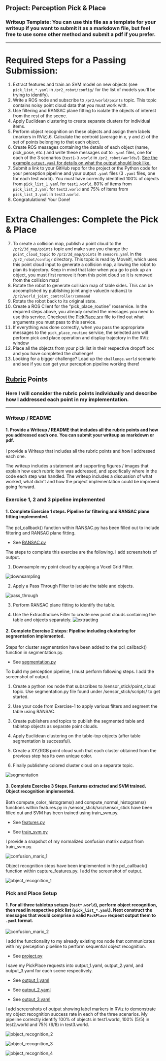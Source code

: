 [//]: # (Image References)

[image1]: ./images/downsampling.png "downsampling"

[image2]: ./images/pass_through.png "pass_through"

[image3]: ./images/extracting.png "extracting"

[image4]: ./images/segmentation.png "segmentation"

[image5]: ./images/confusion_matrix_1.png "confusion_marix_1"

[image6]: ./images/object_recognition_1.png "object_recognition_1"

[image7]: ./images/confusion_matrix_2.png "confusion_marix_2"

[image8]: ./images/object_recognition_2.png "object_recognition_2"

[image9]: ./images/object_recognition_3.png "object_recognition_3"

[image10]: ./images/object_recognition_4.png "object_recognition_4"

## Project: Perception Pick & Place
### Writeup Template: You can use this file as a template for your writeup if you want to submit it as a markdown file, but feel free to use some other method and submit a pdf if you prefer.

---


# Required Steps for a Passing Submission:
1. Extract features and train an SVM model on new objects (see `pick_list_*.yaml` in `/pr2_robot/config/` for the list of models you'll be trying to identify). 
2. Write a ROS node and subscribe to `/pr2/world/points` topic. This topic contains noisy point cloud data that you must work with.
3. Use filtering and RANSAC plane fitting to isolate the objects of interest from the rest of the scene.
4. Apply Euclidean clustering to create separate clusters for individual items.
5. Perform object recognition on these objects and assign them labels (markers in RViz).6. Calculate the centroid (average in x, y and z) of the set of points belonging to that each object.
7. Create ROS messages containing the details of each object (name, pick_pose, etc.) and write these messages out to `.yaml` files, one for each of the 3 scenarios (`test1-3.world` in `/pr2_robot/worlds/`).  [See the example `output.yaml` for details on what the output should look like.](https://github.com/udacity/RoboND-Perception-Project/blob/master/pr2_robot/config/output.yaml)  
8. Submit a link to your GitHub repo for the project or the Python code for your perception pipeline and your output `.yaml` files (3 `.yaml` files, one for each test world).  You must have correctly identified 100% of objects from `pick_list_1.yaml` for `test1.world`, 80% of items from `pick_list_2.yaml` for `test2.world` and 75% of items from `pick_list_3.yaml` in `test3.world`.
9. Congratulations!  Your Done!

# Extra Challenges: Complete the Pick & Place
7. To create a collision map, publish a point cloud to the `/pr2/3d_map/points` topic and make sure you change the `point_cloud_topic` to `/pr2/3d_map/points` in `sensors.yaml` in the `/pr2_robot/config/` directory. This topic is read by Moveit!, which uses this point cloud input to generate a collision map, allowing the robot to plan its trajectory.  Keep in mind that later when you go to pick up an object, you must first remove it from this point cloud so it is removed from the collision map!
8. Rotate the robot to generate collision map of table sides. This can be accomplished by publishing joint angle value(in radians) to `/pr2/world_joint_controller/command`
9. Rotate the robot back to its original state.
10. Create a ROS Client for the “pick_place_routine” rosservice.  In the required steps above, you already created the messages you need to use this service. Checkout the [PickPlace.srv](https://github.com/udacity/RoboND-Perception-Project/tree/master/pr2_robot/srv) file to find out what arguments you must pass to this service.
11. If everything was done correctly, when you pass the appropriate messages to the `pick_place_routine` service, the selected arm will perform pick and place operation and display trajectory in the RViz window
12. Place all the objects from your pick list in their respective dropoff box and you have completed the challenge!
13. Looking for a bigger challenge?  Load up the `challenge.world` scenario and see if you can get your perception pipeline working there!

## [Rubric](https://review.udacity.com/#!/rubrics/1067/view) Points
### Here I will consider the rubric points individually and describe how I addressed each point in my implementation.  

---
### Writeup / README

#### 1. Provide a Writeup / README that includes all the rubric points and how you addressed each one.  You can submit your writeup as markdown or pdf.  

I provide a Writeup that includes all the rubric points and how I addressed each one.

The writeup includes a statement and supporting figures / images that explain how each rubric item was addressed, and specifically where in the code each step was handled. The writeup includes a discussion of what worked, what didn't and how the project implementation could be improved going forward.

### Exercise 1, 2 and 3 pipeline implemented
#### 1. Complete Exercise 1 steps. Pipeline for filtering and RANSAC plane fitting implemented.

The pcl_callback() function within RANSAC.py has been filled out to include filtering and RANSAC plane fitting.

- See [RANSAC.py](https://github.com/grapestone5321/robond-perception/blob/master/Exercise-1/RANSAC.py)

The steps to complete this exercise are the following. I add screenshots of output.

   1. Downsample my point cloud by applying a Voxel Grid Filter.

![downsampling][image1]

   2. Apply a Pass Through Filter to isolate the table and objects.

![pass_through][image2]

   3. Perform RANSAC plane fitting to identify the table.

   4. Use the ExtractIndices Filter to create new point clouds containing the table and objects separately.
![extracting][image3]
#### 2. Complete Exercise 2 steps: Pipeline including clustering for segmentation implemented.  

Steps for cluster segmentation have been added to the pcl_callback() function in segmentation.py.

- See [segmentation.py](https://github.com/grapestone5321/robond-perception/blob/master/sensor_stick/scripts/segmentation.py)

To build my perception pipeline, I must perform following steps. I add the screenshot of output.

   1. Create a python ros node that subscribes to /sensor_stick/point_cloud topic. Use segmentation.py file found under /sensor_stick/scripts/ to get started.

   2. Use your code from Exercise-1 to apply various filters and segment the table using RANSAC.
   3. Create publishers and topics to publish the segmented table and tabletop objects as separate point clouds.

   4. Apply Euclidean clustering on the table-top objects (after table segmentation is successful).

   5. Create a XYZRGB point cloud such that each cluster obtained from the previous step has its own unique color.

   6. Finally publishmy colored cluster cloud on a separate topic.

![segmentation][image4]

#### 3. Complete Exercise 3 Steps.  Features extracted and SVM trained.  Object recognition implemented.

Both compute_color_histograms() and compute_normal_histograms() functions within features.py in /sensor_stick/src/sensor_stick have been filled out and SVM has been trained using train_svm.py.

- See [features.py](https://github.com/grapestone5321/robond-perception/blob/master/sensor_stick/src/sensor_stick/features.py)

- See [train_svm.py](https://github.com/grapestone5321/robond-perception/blob/master/sensor_stick/scripts/train_svm.py)

I provide a snapshot of my normalized confusion matrix output from train_svm.py.

![confusion_marix_1][image5]

Object recognition steps have been implemented in the pcl_callback() function within capture_features.py. I add the screenshot of output.

![object_recognition_1][image6]

### Pick and Place Setup

#### 1. For all three tabletop setups (`test*.world`), perform object recognition, then read in respective pick list (`pick_list_*.yaml`). Next construct the messages that would comprise a valid `PickPlace` request output them to `.yaml` format.

![confusion_marix_2][image7]

I add the functionality to my already existing ros node that communicates with my perception pipeline to perform sequential object recognition.

- See [project.py](https://github.com/grapestone5321/robond-perception/blob/master/pr2_robot/scripts/project.py)

I save my PickPlace requests into output_1.yaml, output_2.yaml, and output_3.yaml for each scene respectively.

- See [output_1.yaml](https://github.com/grapestone5321/robond-perception/blob/master/output/output_1.yaml)

- See [output_2.yaml](https://github.com/grapestone5321/robond-perception/blob/master/output/output_2.yaml)

- See [output_3.yaml](https://github.com/grapestone5321/robond-perception/blob/master/output/output_3.yaml)

I add screenshots of output showing label markers in RViz to demonstrate my object recognition success rate in each of the three scenarios. My pipeline correctly identify 100% of objects in test1.world, 100% (5/5) in test2.world and 75% (6/8) in test3.world.

![object_recognition_2][image8]

![object_recognition_3][image9]

![object_recognition_4][image10]

